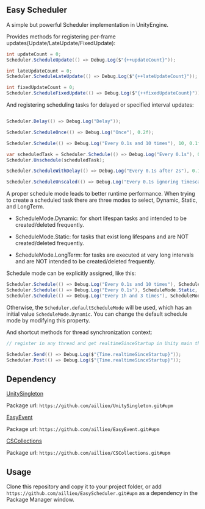 ## Easy Scheduler

A simple but powerful Scheduler implementation in UnityEngine.

Provides methods for registering per-frame updates(Update/LateUpdate/FixedUpdate):

```c#
int updateCount = 0;
Scheduler.ScheduleUpdate(() => Debug.Log($"{++updateCount}"));

int lateUpdateCount = 0;
Scheduler.ScheduleLateUpdate(() => Debug.Log($"{++lateUpdateCount}"));

int fixedUpdateCount = 0;
Scheduler.ScheduleFixedUpdate(() => Debug.Log($"{++fixedUpdateCount}"));
```

And registering scheduling tasks for delayed or specified interval updates:

```c#

Scheduler.Delay(() => Debug.Log("Delay"));

Scheduler.ScheduleOnce(() => Debug.Log("Once"), 0.2f);

Scheduler.Schedule(() => Debug.Log("Every 0.1s and 10 times"), 10, 0.1f);

var scheduledTask = Scheduler.Schedule(() => Debug.Log("Every 0.1s"), 0.1f);
Scheduler.Unschedule(scheduledTask);

Scheduler.ScheduleWithDelay(() => Debug.Log("Every 0.1s after 2s"), 0.1f, 2);

Scheduler.ScheduleUnscaled(() => Debug.Log("Every 0.1s ignoring timescale"), 0.1f);
```

A proper schedule mode leads to better runtime performance. When trying to create a scheduled task there are three modes to select, Dynamic, Static, and LongTerm.

- ScheduleMode.Dynamic: for short lifespan tasks and intended to be created/deleted frequently.

- ScheduleMode.Static: for tasks that exist long lifespans and are NOT created/deleted frequently.

- ScheduleMode.LongTerm: for tasks are executed at very long intervals and are NOT intended to be created/deleted frequently.

Schedule mode can be explicitly assigned, like this:

```c#
Scheduler.Schedule(() => Debug.Log("Every 0.1s and 10 times"), ScheduleMode.Dynamic, 10, 0.1f);
Scheduler.Schedule(() => Debug.Log("Every 0.1s"), ScheduleMode.Static, 0.1f);
Scheduler.Schedule(() => Debug.Log("Every 1h and 3 times"), ScheduleMode.LongTerm, 3, 3600f);

```

Otherwise, the `Scheduler.defaultScheduleMode` will be used, which has an initial value `ScheduleMode.Dynamic`. You can change the default schedule mode by modifying this property. 

And shortcut methods for thread synchronization context:

```c#
// register in any thread and get realtimeSinceStartup in Unity main thread:

Scheduler.Send(() => Debug.Log($"{Time.realtimeSinceStartup}"));
Scheduler.Post(() => Debug.Log($"{Time.realtimeSinceStartup}"));
```

## Dependency

[UnitySingleton](https://github.com/aillieo/UnitySingleton)

Package url: `https://github.com/aillieo/UnitySingleton.git#upm`

[EasyEvent](https://github.com/aillieo/EasyEvent)

Package url: `https://github.com/aillieo/EasyEvent.git#upm`

[CSCollections](https://github.com/aillieo/CSCollections)

Package url: `https://github.com/aillieo/CSCollections.git#upm`

## Usage

Clone this repository and copy it to your project folder, or add `https://github.com/aillieo/EasyScheduler.git#upm` as a dependency in the Package Manager window.
